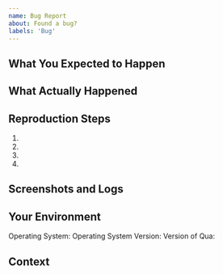 ```yaml
---
name: Bug Report
about: Found a bug?
labels: 'Bug'
---
```


## What You Expected to Happen
<!-- A clear and concise description of what you expected to happen. -->



## What Actually Happened
<!-- A clear and concise description of what actually happened. -->



## Reproduction Steps

1. 
1. 
1. 
1. 

## Screenshots and Logs
<!-- If applicable, add screenshots to help explain your problem. Any relevant logs would be helpful as well. -->



## Your Environment

Operating System: 
Operating System Version: 
Version of Qua: 

## Context
<!-- Add any other context about the problem here. -->


